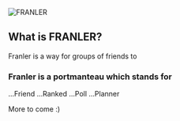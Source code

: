 ![FRANLER](./assets/logo-no-background.png) 

## What is FRANLER?

Franler is a way for groups of friends to 

### Franler is a portmanteau which stands for
...Friend
...Ranked
...Poll
...Planner

More to come :)
